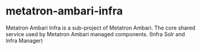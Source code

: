 # metatron-ambari-infra
Metatron Ambari Infra is a sub-project of Metatron Ambari. The core shared service used by Metatron Ambari managed components. (Infra Solr and Infra Manager)
